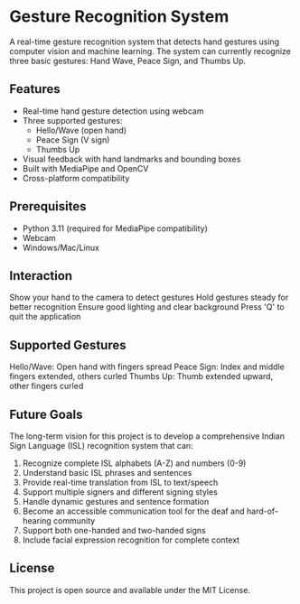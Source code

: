 # Gesture Recognition System

A real-time gesture recognition system that detects hand gestures using computer vision and machine learning. The system can currently recognize three basic gestures: Hand Wave, Peace Sign, and Thumbs Up.

## Features

- Real-time hand gesture detection using webcam
- Three supported gestures:
  - Hello/Wave (open hand)
  - Peace Sign (V sign)
  - Thumbs Up
- Visual feedback with hand landmarks and bounding boxes
- Built with MediaPipe and OpenCV
- Cross-platform compatibility

## Prerequisites
- Python 3.11 (required for MediaPipe compatibility)
- Webcam
- Windows/Mac/Linux

## Interaction
Show your hand to the camera to detect gestures
Hold gestures steady for better recognition
Ensure good lighting and clear background
Press 'Q' to quit the application

## Supported Gestures
Hello/Wave: Open hand with fingers spread
Peace Sign: Index and middle fingers extended, others curled
Thumbs Up: Thumb extended upward, other fingers curled

## Future Goals
The long-term vision for this project is to develop a comprehensive Indian Sign Language (ISL) recognition system that can:
1. Recognize complete ISL alphabets (A-Z) and numbers (0-9)
2. Understand basic ISL phrases and sentences
3. Provide real-time translation from ISL to text/speech
4. Support multiple signers and different signing styles
5. Handle dynamic gestures and sentence formation
6. Become an accessible communication tool for the deaf and hard-of-hearing community
7. Support both one-handed and two-handed signs
8. Include facial expression recognition for complete context

## License
This project is open source and available under the MIT License.

